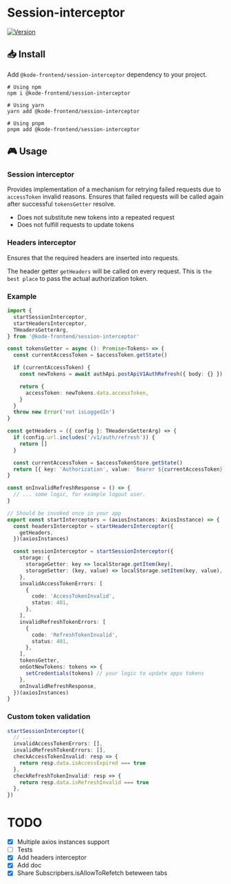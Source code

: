 # Session-interceptor

[![Version][version-badge]][package]

## 📥 Install

Add `@kode-frontend/session-interceptor` dependency to your project.

```shell
# Using npm
npm i @kode-frontend/session-interceptor

# Using yarn
yarn add @kode-frontend/session-interceptor

# Using pnpm
pnpm add @kode-frontend/session-interceptor
```

## 🎮 Usage

### Session interceptor

Provides implementation of a mechanism for retrying failed requests due to `accessToken` invalid reasons.
Ensures that failed requests will be called again after successful `tokensGetter` resolve.

- Does not substitute new tokens into a repeated request
- Does not fulfill requests to update tokens

### Headers interceptor

Ensures that the required headers are inserted into requests.

The header getter `getHeaders` will be called on every request.
This is `the best place` to pass the actual authorization token.

### Example

```typescript
import {
  startSessionInterceptor,
  startHeadersInterceptor,
  THeadersGetterArg,
} from '@kode-frontend/session-interceptor'

const tokensGetter = async (): Promise<Tokens> => {
  const currentAccessToken = $accessToken.getState()

  if (currentAccessToken) {
    const newTokens = await authApi.postApiV1AuthRefresh({ body: {} })

    return {
      accessToken: newTokens.data.accessToken,
    }
  }
  throw new Error('not isLoggedIn')
}

const getHeaders = ({ config }: THeadersGetterArg) => {
  if (config.url.includes('/v1/auth/refresh')) {
    return []
  }

  const currentAccessToken = $accessTokenStore.getState()
  return [{ key: 'Authorization', value: `Bearer ${currentAccessToken}` }]
}

const onInvalidRefreshResponse = () => {
  // ... some logic, for example logout user.
}

// Should be invoked once in your app
export const startInterceptors = (axiosInstances: AxiosInstance) => {
  const headersInterceptor = startHeadersInterceptor({
    getHeaders,
  })(axiosInstances)

  const sessionInterceptor = startSessionInterceptor({
    storage: {
      storageGetter: key => localStorage.getItem(key),
      storageSetter: (key, value) => localStorage.setItem(key, value),
    },
    invalidAccessTokenErrors: [
      {
        code: 'AccessTokenInvalid',
        status: 401,
      },
    ],
    invalidRefreshTokenErrors: [
      {
        code: 'RefreshTokenInvalid',
        status: 401,
      },
    ],
    tokensGetter,
    onGotNewTokens: tokens => {
      setCredentials(tokens) // your logic to update apps tokens
    },
    onInvalidRefreshResponse,
  })(axiosInstances)
}
```

### Custom token validation

```typescript
startSessionInterceptor({
  // ...
  invalidAccessTokenErrors: [],
  invalidRefreshTokenErrors: [],
  checkAccessTokenInvalid: resp => {
    return resp.data.isAccessExpired === true
  },
  checkRefreshTokenInvalid: resp => {
    return resp.data.isRefreshInvalid === true
  },
})
```

# TODO

- [x] Multiple axios instances support
- [ ] Tests
- [x] Add headers interceptor
- [x] Add doc
- [x] Share Subscripbers.isAllowToRefetch beteween tabs

[version-badge]: https://img.shields.io/npm/v/@kode-frontend/session-interceptor.svg?style=flat-square
[package]: https://www.npmjs.com/package/@kode-frontend/session-interceptor
